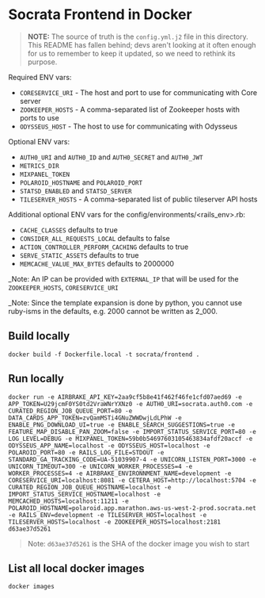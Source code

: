 # Socrata Frontend in Docker

> **NOTE:** The source of truth is the `config.yml.j2` file in this directory.
> This README has fallen behind; devs aren't looking at it often enough for us
> to remember to keep it updated, so we need to rethink its purpose.

Required ENV vars:

- `CORESERVICE_URI` - The host and port to use for communicating with Core server
- `ZOOKEEPER_HOSTS` - A comma-separated list of Zookeeper hosts with ports to use
- `ODYSSEUS_HOST` - The host to use for communicating with Odysseus

Optional ENV vars:

- `AUTH0_URI` and `AUTH0_ID` and `AUTH0_SECRET` and `AUTH0_JWT`
- `METRICS_DIR`
- `MIXPANEL_TOKEN`
- `POLAROID_HOSTNAME` and `POLAROID_PORT`
- `STATSD_ENABLED` and `STATSD_SERVER`
- `TILESERVER_HOSTS` - A comma-separated list of public tileserver API hosts

Additional optional ENV vars for the config/environments/<rails_env>.rb:

- `CACHE_CLASSES` defaults to true
- `CONSIDER_ALL_REQUESTS_LOCAL` defaults to false
- `ACTION_CONTROLLER_PERFORM_CACHING` defaults to true
- `SERVE_STATIC_ASSETS` defaults to true
- `MEMCACHE_VALUE_MAX_BYTES` defaults to 2000000

_Note: An IP can be provided with `EXTERNAL_IP` that will be used for the `ZOOKEEPER_HOSTS`,
`CORESERVICE_URI`

_Note: Since the template expansion is done by python, you cannot use ruby-isms
in the defaults, e.g. 2000 cannot be written as 2\_000.

## Build locally
```
docker build -f Dockerfile.local -t socrata/frontend .
```

## Run locally
```
docker run -e AIRBRAKE_API_KEY=2aa9cf5b8e41f462f46fe1cfd07aed69 -e APP_TOKEN=U29jcmF0YS0td2VraWNrYXNz0 -e AUTH0_URI=socrata.auth0.com -e CURATED_REGION_JOB_QUEUE_PORT=80 -e DATA_CARDS_APP_TOKEN=zvQamMSTi4GNuZWWDwjLdLPhW -e ENABLE_PNG_DOWNLOAD_UI=true -e ENABLE_SEARCH_SUGGESTIONS=true -e FEATURE_MAP_DISABLE_PAN_ZOOM=false -e IMPORT_STATUS_SERVICE_PORT=80 -e LOG_LEVEL=DEBUG -e MIXPANEL_TOKEN=59b0b54697603105463834afdf20accf -e ODYSSEUS_APP_NAME=localhost -e ODYSSEUS_HOST=localhost -e POLAROID_PORT=80 -e RAILS_LOG_FILE=STDOUT -e STANDARD_GA_TRACKING_CODE=UA-51039907-4 -e UNICORN_LISTEN_PORT=3000 -e UNICORN_TIMEOUT=300 -e UNICORN_WORKER_PROCESSES=4 -e WORKER_PROCESSES=4 -e AIRBRAKE_ENVIRONNMENT_NAME=development -e CORESERVICE_URI=localhost:8081 -e CETERA_HOST=http://localhost:5704 -e CURATED_REGION_JOB_QUEUE_HOSTNAME=localhost -e IMPORT_STATUS_SERVICE_HOSTNAME=localhost -e MEMCACHED_HOSTS=localhost:11211 -e POLAROID_HOSTNAME=polaroid.app.marathon.aws-us-west-2-prod.socrata.net -e RAILS_ENV=development -e TILESERVER_HOST=localhost -e TILESERVER_HOSTS=localhost -e ZOOKEEPER_HOSTS=localhost:2181 d63ae37d5261
```
> Note: `d63ae37d5261` is the SHA of the docker image you wish to start

## List all local docker images
```
docker images
```
